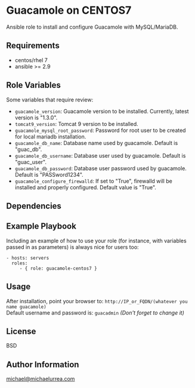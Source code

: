 Guacamole on CENTOS7
=========

Ansible role to install and configure Guacamole with MySQL/MariaDB.

Requirements
------------

* centos/rhel 7
* ansible >= 2.9

Role Variables
--------------

Some variables that require review:
- `guacamole_version`: Guacamole version to be installed. Currently, latest version is "1.3.0".
- `tomcat9_version`: Tomcat 9 version to be installed. 
- `guacamole_mysql_root_password`: Password for root user to be created for local mariadb installation. 
- `guacamole_db_name`: Database name used by guacamole. Default is "guac_db".
- `guacamole_db_username`: Database user used by guacamole. Default is "guac_user".
- `guacamole_db_password`: Database user password used by guacamole. Default is "PASSword1234".
- `guacamole_configure_firewalld`: If set to "True", firewalld will be installed and properly configured. Default value is "True".

Dependencies
------------


Example Playbook
----------------

Including an example of how to use your role (for instance, with variables passed in as parameters) is always nice for users too:

    - hosts: servers
      roles:
         - { role: guacamole-centos7 }

Usage
-----
After installation, point your browser to: `http://IP_or_FQDN/(whatever you name guacamole)`     
Default username and password is: `guacadmin`
*(Don't forget to change it)*


License
-------

BSD

Author Information
------------------

michael@michaelurrea.com
